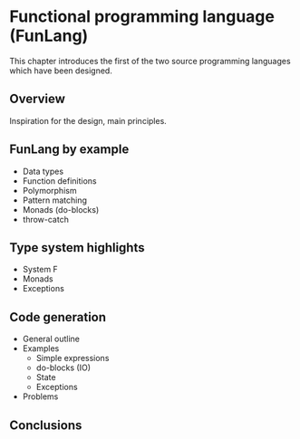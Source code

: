 # Functional programming language (FunLang)

This chapter introduces the first of the two source programming languages which
have been designed.

## Overview

Inspiration for the design, main principles.

## FunLang by example

* Data types
* Function definitions
* Polymorphism
* Pattern matching
* Monads (do-blocks)
* throw-catch

## Type system highlights

* System F
* Monads
* Exceptions

## Code generation

* General outline
* Examples
    + Simple expressions
    + do-blocks (IO)
    + State
    + Exceptions
* Problems

## Conclusions

